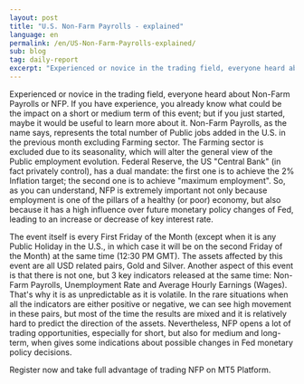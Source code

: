 ```yaml
---
layout: post
title: "U.S. Non-Farm Payrolls - explained"
language: en
permalink: /en/US-Non-Farm-Payrolls-explained/
sub: blog
tag: daily-report
excerpt: "Experienced or novice in the trading field, everyone heard about Non-Farm Payrolls or NFP. If you have experience, you already know what could be the impact on a short or medium term of this event..."
---
```

Experienced or novice in the trading field, everyone heard about Non-Farm Payrolls or NFP. If you have experience, you already know what could be the impact on a short or medium term of this event; but if you just started, maybe it would be useful to learn more about it. Non-Farm Payrolls, as the name says, represents the total number of Public jobs added in the U.S. in the previous month excluding Farming sector. The Farming sector is excluded due to its seasonality, which will alter the general view of the Public employment evolution. Federal Reserve, the US "Central Bank" (in fact privately control), has a dual mandate: the first one is to achieve the 2% Inflation target; the second one is to achieve "maximum employment". So, as you can understand, NFP is extremely important not only because employment is one of the pillars of a healthy (or poor) economy, but also because it has a high influence over future monetary policy changes of Fed, leading to an increase or decrease of key interest rate.


The event itself is every First Friday of the Month (except when it is any Public Holiday in the U.S., in which case it will be on the second Friday of the Month) at the same time (12:30 PM GMT). The assets affected by this event are all USD related pairs, Gold and Silver. Another aspect of this event is that there is not one, but 3 key indicators released at the same time: Non-Farm Payrolls, Unemployment Rate and Average Hourly Earnings (Wages). That's why it is as unpredictable as it is volatile. In the rare situations when all the indicators are either positive or negative, we can see high movement in these pairs, but most of the time the results are mixed and it is relatively hard to predict the direction of the assets. Nevertheless, NFP opens a lot of trading opportunities, especially for short, but also for medium and long-term, when gives some indications about possible changes in Fed monetary policy decisions.


Register now and take full advantage of trading NFP on MT5 Platform.